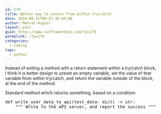 ```yaml
---
id: 279
title: Better way to return from within try/catch
date: 2018-08-31T08:57:36-04:00
author: Mehron Kugler
layout: post
guid: https://www.sunflowerdojo.com/?p=279
permalink: /?p=279
categories:
  - Coding
tags:
  - python
---
```

Instead of exiting a method with a return statement within a try/catch block, I think it is better design to preset an empty variable, set the value of that variable from within try/catch, and return the variable outside of the block, at the end of the method.

<!--more-->

Standard method which returns something, based on a condition:

<pre>def write_user_data_to_api(test_data: dict) -&gt; str:
    """ Write to the API server, and report the success """
    
    
    

</pre>

&nbsp;

&nbsp;